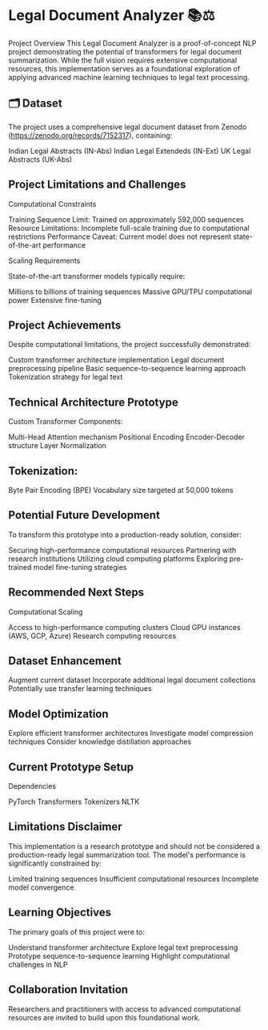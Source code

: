 # Legal Document Analyzer 📚⚖️
Project Overview
This Legal Document Analyzer is a proof-of-concept NLP project demonstrating the potential of transformers for legal document summarization. While the full vision requires extensive computational resources, this implementation serves as a foundational exploration of applying advanced machine learning techniques to legal text processing.

## 🗂️ Dataset
The project uses a comprehensive legal document dataset from Zenodo (https://zenodo.org/records/7152317), containing:

Indian Legal Abstracts (IN-Abs)
Indian Legal Extendeds (IN-Ext)
UK Legal Abstracts (UK-Abs)

## Project Limitations and Challenges
Computational Constraints

Training Sequence Limit: Trained on approximately 592,000 sequences
Resource Limitations: Incomplete full-scale training due to computational restrictions
Performance Caveat: Current model does not represent state-of-the-art performance

Scaling Requirements

State-of-the-art transformer models typically require:

Millions to billions of training sequences
Massive GPU/TPU computational power
Extensive fine-tuning



## Project Achievements
Despite computational limitations, the project successfully demonstrated:

Custom transformer architecture implementation
Legal document preprocessing pipeline
Basic sequence-to-sequence learning approach
Tokenization strategy for legal text

## Technical Architecture Prototype

Custom Transformer Components:

Multi-Head Attention mechanism
Positional Encoding
Encoder-Decoder structure
Layer Normalization


## Tokenization:

Byte Pair Encoding (BPE)
Vocabulary size targeted at 50,000 tokens

## Potential Future Development
To transform this prototype into a production-ready solution, consider:

Securing high-performance computational resources
Partnering with research institutions
Utilizing cloud computing platforms
Exploring pre-trained model fine-tuning strategies

## Recommended Next Steps

Computational Scaling

Access to high-performance computing clusters
Cloud GPU instances (AWS, GCP, Azure)
Research computing resources


## Dataset Enhancement

Augment current dataset
Incorporate additional legal document collections
Potentially use transfer learning techniques

## Model Optimization

Explore efficient transformer architectures
Investigate model compression techniques
Consider knowledge distillation approaches

## Current Prototype Setup
Dependencies

PyTorch
Transformers
Tokenizers
NLTK

## Limitations Disclaimer
This implementation is a research prototype and should not be considered a production-ready legal summarization tool. The model's performance is significantly constrained by:

Limited training sequences
Insufficient computational resources
Incomplete model convergence

## Learning Objectives
The primary goals of this project were to:

Understand transformer architecture
Explore legal text preprocessing
Prototype sequence-to-sequence learning
Highlight computational challenges in NLP

## Collaboration Invitation
Researchers and practitioners with access to advanced computational resources are invited to build upon this foundational work.

